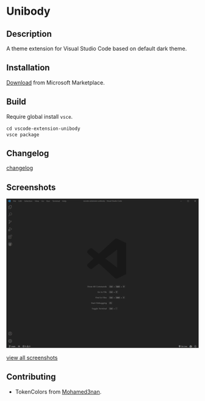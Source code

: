 # Unibody

## Description

A theme extension for Visual Studio Code based on default dark theme.

## Installation

[Download](https://marketplace.visualstudio.com/items?itemName=YaoweiZou.unibody) from Microsoft Marketplace.

## Build

Require global install `vsce`.

```
cd vscode-extension-unibody
vsce package
```

## Changelog

[changelog](./CHANGELOG.md)

## Screenshots

![screenshot-folder-1](./assets/screenshots/folder-1.png)

[view all screenshots](./assets/screenshots)

## Contributing

- TokenColors from [Mohamed3nan](https://github.com/Mohamed3nan/jetbrains-darcula-theme).